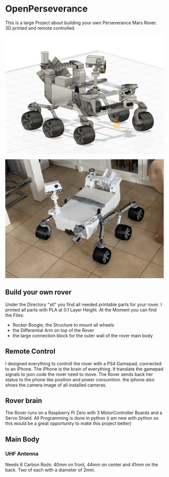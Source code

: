 # OpenPerseverance
This is a large Project about building your own Perseverance Mars Rover. 
3D printed and remote controlled. 

![CAD of Percy, 29. April 2021](https://github.com/JeanetteMueller/OpenPerseverance/blob/main/images/progress/state_2021-04-29_10.36.57.png)

![Image of Percy, 10. May 2021](https://github.com/JeanetteMueller/OpenPerseverance/blob/main/images/progress/IMG_1419.jpeg)

## Build your own rover
Under the Directory "stl" you find all needed printable parts for your rover. I printed all parts with PLA at 0.1 Layer Height. 
At the Moment you can find the Files:
* Rocker Boogie, the Structure to mount all wheels
* the Differential Arm on top of the Rover
* the large connection block for the outer wall of the rover main body

## Remote Control
I designed everything to controll the rover with a PS4 Gamepad, connected to an iPhone. The iPhone is the brain of everything. It translate the gamepad signals to json code the rover need to move. The Rover sends back her status to the phone like position and power consumtion. the iphone also shoes the camera image of all installed cameras. 

## Rover brain
The Rover runs on a Raspberry Pi Zero with 3 MotorController Boards and a Servo Shield. 
All Programming is done in python (i am new with python so this would be a great opportunity to make this project better)



## Main Body
### UHF Antenna
Needs 6 Carbon Rods: 40mm on front, 44mm on center and 41mm on the back. Two of each with a diameter of 2mm. 